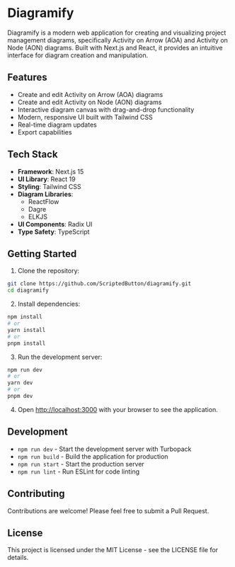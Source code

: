 # Diagramify

Diagramify is a modern web application for creating and visualizing project management diagrams, specifically Activity on Arrow (AOA) and Activity on Node (AON) diagrams. Built with Next.js and React, it provides an intuitive interface for diagram creation and manipulation.

## Features

- Create and edit Activity on Arrow (AOA) diagrams
- Create and edit Activity on Node (AON) diagrams
- Interactive diagram canvas with drag-and-drop functionality
- Modern, responsive UI built with Tailwind CSS
- Real-time diagram updates
- Export capabilities

## Tech Stack

- **Framework**: Next.js 15
- **UI Library**: React 19
- **Styling**: Tailwind CSS
- **Diagram Libraries**:
  - ReactFlow
  - Dagre
  - ELKJS
- **UI Components**: Radix UI
- **Type Safety**: TypeScript

## Getting Started

1. Clone the repository:

```bash
git clone https://github.com/ScriptedButton/diagramify.git
cd diagramify
```

2. Install dependencies:

```bash
npm install
# or
yarn install
# or
pnpm install
```

3. Run the development server:

```bash
npm run dev
# or
yarn dev
# or
pnpm dev
```

4. Open [http://localhost:3000](http://localhost:3000) with your browser to see the application.

## Development

- `npm run dev` - Start the development server with Turbopack
- `npm run build` - Build the application for production
- `npm run start` - Start the production server
- `npm run lint` - Run ESLint for code linting

## Contributing

Contributions are welcome! Please feel free to submit a Pull Request.

## License

This project is licensed under the MIT License - see the LICENSE file for details.
